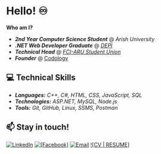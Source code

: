 # Hello! ♾️
**Who am I?**
- ***2nd Year Computer Science Student*** @ *Arish University* 
- ***.NET Web Developer Graduate*** @ [*DEPI*](https://depi.gov.eg/content/home)
- ***Technical Head*** @ [*FCI-ARU Student Union*](https://www.facebook.com/FCIARU.SU)
- ***Founder*** @ [Codology](https://www.facebook.com/codology)

## 💻 Technical Skills  

- ***Languages:** C++, C#, HTML, CSS, JavaScript, SQL*
- ***Technologies:** ASP.NET, MySQL, Node.js*  
- ***Tools:** Git, GitHub, Linux, SSMS, Postman*  

## 📫 Stay in touch!

[![LinkedIn](https://img.shields.io/badge/LinkedIn-%230077B5.svg?style=for-the-badge&logo=linkedin&logoColor=white)](https://www.linkedin.com/in/saeedm0hamed/) [![[Facebook]](https://img.shields.io/badge/Facebook-3D82ED?style=for-the-badge&logo=facebook&logoColor=white)](https://facebook.com/saeedm0hamed) [![Email](https://img.shields.io/badge/Email-%23D14836.svg?style=for-the-badge&logo=gmail&logoColor=white)](mailto:saeedmohamed.fs@gmail.com)  [![CV | RESUME]](https://flowcv.com/resume/upo4ggiejk)  
